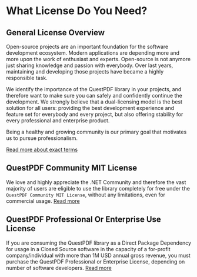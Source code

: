 # What License Do You Need?

## General License Overview

Open-source projects are an important foundation for the software development ecosystem. Modern applications are depending more and more upon the work of enthusiast and experts. Open-source is not anymore just sharing knowledge and passion with everybody. Over last years, maintaining and developing those projects have became a highly responsible task.

We identify the importance of the QuestPDF library in your projects, and therefore want to make sure you can safely and confidently continue the development. We strongly believe that a dual-licensing model is the best solution for all users: providing the best development experience and feature set for everybody and every project, but also offering stability for every professional and enterprise product.

Being a healthy and growing community is our primary goal that motivates us to pursue professionalism.

[Read more about exact terms](https://www.questpdf.com/pricing.html)

## QuestPDF Community MIT License

We love and highly appreciate the .NET Community and therefore the vast majority of users are eligible to use the library completely for free under the `QuestPDF Community MIT License`, without any limitations, even for commercial usage. [Read more](https://www.questpdf.com/license-community.html)


## QuestPDF Professional Or Enterprise Use License

If you are consuming the QuestPDF library as a Direct Package Dependency for usage in a Closed Source software in the capacity of a for-profit company/individual with more than 1M USD annual gross revenue, you must purchase the QuestPDF Professional or Enterprise License, depending on number of software developers. [Read more](https://www.questpdf.com/license-commercial.html)
